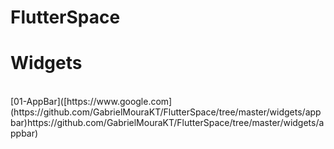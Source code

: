 # FlutterSpace<br>
<h1>Widgets</h1><br>
[01-AppBar]([https://www.google.com](https://github.com/GabrielMouraKT/FlutterSpace/tree/master/widgets/appbar)https://github.com/GabrielMouraKT/FlutterSpace/tree/master/widgets/appbar)

